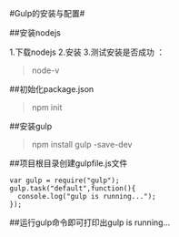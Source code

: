 #Gulp的安装与配置#

##安装nodejs

1.下载nodejs
2.安装
3.测试安装是否成功 ： 
> node-v

##初始化package.json
> npm init

##安装gulp
> npm install gulp -save-dev

##项目根目录创建gulpfile.js文件
```
var gulp = require("gulp");
gulp.task("default",function(){
  console.log("gulp is running...");
});
```

##运行gulp命令即可打印出gulp is running...
